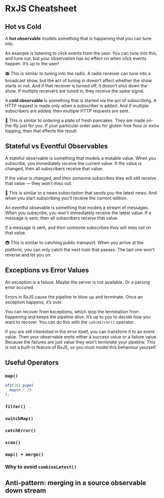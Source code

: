 # RxJS Cheatsheet

<!--<script defer src="https://unpkg.com/rxjs@7.0.0/dist/bundles/rxjs.umd.js"></script>
<script defer>
console.log('window', Object.keys(window));
</script>-->

<script type="module">
console.log('go1');
import * as RxJS from "https://cdn.jsdelivr.net/npm/rxjs@7.0.0/dist/esm/index.js";
</script>

<script type="module">
console.log('go2');
/*import * as RxJS from "https://cdn.skypack.dev/rxjs";*/

/* import * as RxJS from "https://unpkg.com/rxjs@7.0.0/dist/esm/index.js?module"; */
/* import * as RxJS from "https://unpkg.com/rxjs@7.0.0?module"; */
/* import * as operators from "https://unpkg.com/rxjs@7.0.0/dist/esm/operators/index.js?module"; */

/* console.log({ operators }); */

function* surroundingSourceElements(el) {
  let prev = el;
  while (prev = prev.previousElementSibling) {
    if (prev.matches('h1, h2, h3, h4')) break;
    if (prev.matches('pre.language-html')) yield { type: 'html', code: prev.textContent, el: prev };
    if (prev.matches('pre.language-javascript')) yield { type: 'javascript', code: prev.textContent, el: prev };
  }
  
  let next = el;
  while (next = next.nextElementSibling) {
    if (next.matches('h1, h2, h3, h4')) break;
    if (next.matches('pre.language-html')) yield { type: 'html', code: next.textContent, el: next };
    if (next.matches('pre.language-javascript')) yield { type: 'javascript', code: next.textContent, el: next };
  }
}

const outputEls = document.querySelectorAll('article output');

function classNamesFor(index) {
  return ['border-yellow-500', 'border-green-500 border-dotted', 'border-purple-500 border-double'][index].split(' ');
}

for (const outputEl of outputEls.values()) {
  const div = outputEl.appendChild(document.createElement('div'));
  div.classList.add('p-4');
    
  let javascriptIndex = 0;
  const sources = surroundingSourceElements(outputEl);
  for (const source of sources) {
    if (type === 'javascript') {
      const classNames = classNamesFor(javascriptIndex);
      
      el.classList.add('border-l-4', ...classNames);
      const list = el.appendChild(document.createElement('ol));
      
      const args = [RxJS['of'], operators.map];
      const testFunction = new Function('of2', 'map', `return ${code}`);
      [].concat(testFunction(...args)).forEach(o$ => {
        o$.subscribe({
          next: value => {
            list.appendChild(Object.assign(document.createElement('li'), { textContent: `${value}` }));
          }
        })
      });
      
      javascriptIndex++;
    }
  }
}
</script>

## Hot vs Cold

A **hot observable** models something that is happening that you can tune into.

An example is listening to click events from the user. You can tune into this, and tune out, but your observation has no effect on when click events happen. It’s up to the user!

📻 This is similar to tuning into the radio. A radio receiver can tune into a broadcast show, but the act of tuning in doesn’t affect whether the show starts or not. And if that receiver is turned off, it doesn’t shut down the show. If multiple receivers are tuned in, they receive the same signal.

A **cold observable** is something that is started via the act of subscribing. A HTTP request is made only when a subscriber is added. And if multiple subscribers are added, then multiple HTTP requests are sent.

🥞 This is similar to ordering a plate of fresh pancakes. They are made on-the-fly just for you. If your particular order asks for gluten-free flour or extra topping, then that effects the result.

## Stateful vs Eventful Observables

A stateful observable is something that models a mutable value. When you subscribe, you immediately receive the current value. If the value is changed, then all subscribers receive that value.

If the value is changed, and _then_ someone subscribes they will still receive that value — they won’t miss out.

📰 This is similar to a news subscription that sends you the latest news. And when you start subscribing you’ll receive the current edition.

An eventful obsevable is something that models a stream of messages. When you subscribe, you won’t immediately receive the latest value. If a message is sent, then all subscribers receive that value.

If a message is sent, and _then_ someone subscribes they will miss out on that value.

🚇 This is similar to catching public transport. When you arrive at the platform, you can only catch the next train that passes. The last one won’t reverse and let you on.

## Exceptions vs Error Values

An exception is a failure. Maybe the server is not available. Or a parsing error occured.

Errors in RxJS cause the pipeline to blow up and terminate. Once an exception happens, it’s over.

You can recover from exceptions, which stop the termination from happening and keeps the pipeline alive. It’s up to you to decide _how_ you want to recover. You can do this with the `catchError()` operator.

If you are still interested in the error itself, you can transform it to an event value. Then your observable emits either a success value or a failure value. Because the failures are just value they won’t terminate your pipeline. This is not a built-in feature of RxJS, so you must model this behaviour yourself.

## Useful Operators

### `map()`

<output></output>

```javascript
of2(10).pipe(
  map(n * 2)
);
```

### `filter()`

### `switchMap()`

### `catchError()`

### `scan()`

### `map() + merge()`

### Why to avoid `combineLatest()`

## Anti-pattern: merging in a source observable down stream

